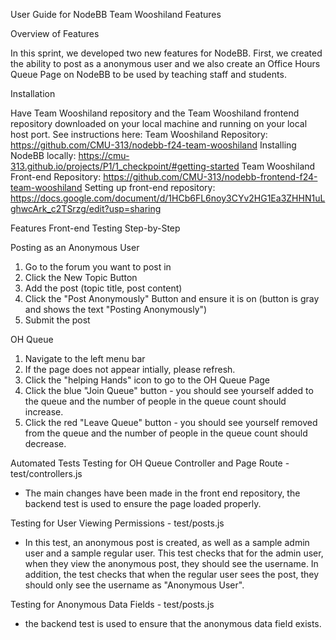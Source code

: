 User Guide for NodeBB Team Wooshiland Features

Overview of Features

In this sprint, we developed two new features for NodeBB. First, we created the ability to post as a anonymous user and we also create an Office Hours Queue Page on NodeBB to be used by teaching staff and students.

Installation

Have Team Wooshiland repository and the Team Wooshiland frontend repository downloaded on your local machine and running on your local host port.
See instructions here:
Team Wooshiland Repository: https://github.com/CMU-313/nodebb-f24-team-wooshiland
Installing NodeBB locally: https://cmu-313.github.io/projects/P1/1_checkpoint/#getting-started
Team Wooshiland Front-end Repository: https://github.com/CMU-313/nodebb-frontend-f24-team-wooshiland
Setting up front-end repository: https://docs.google.com/document/d/1HCb6FL6noy3CYv2HG1Ea3ZHHN1uLghwcArk_c2TSrzg/edit?usp=sharing

Features Front-end Testing Step-by-Step

Posting as an Anonymous User
1. Go to the forum you want to post in
2. Click the New Topic Button
3. Add the post (topic title, post content)
4. Click the "Post Anonymously" Button and ensure it is on (button is gray and shows the text "Posting Anonymously")
5. Submit the post

OH Queue
1. Navigate to the left menu bar
2. If the page does not appear intially, please refresh.
3. Click the "helping Hands" icon to go to the OH Queue Page
4. Click the blue "Join Queue" button - you should see yourself added to the queue and the number of people in the queue count should increase.
5. Click the red "Leave Queue" button - you should see yourself removed from the queue and the number of people in the queue count should decrease.

Automated Tests
Testing for OH Queue Controller and Page Route - test/controllers.js
- The main changes have been made in the front end repository, the backend test is used to ensure the page loaded properly.

Testing for User Viewing Permissions - test/posts.js
- In this test, an anonymous post is created, as well as a sample admin user and a sample regular user. This test checks that for the admin user, when they view the anonymous post, they should see the username. In addition, the test checks that when the regular user sees the post, they should only see the username as "Anonymous User".

Testing for Anonymous Data Fields - test/posts.js
- the backend test is used to ensure that the anonymous data field exists.



